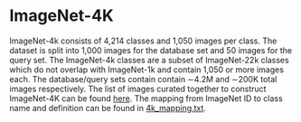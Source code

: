 # ImageNet-4K
ImageNet-4k consists of 4,214 classes and 1,050 images per class. The dataset is split into 1,000 images for the database set and 50 images for the query set. The ImageNet-4k classes are a subset of ImageNet-22k classes which do not overlap with ImageNet-1k and contain 1,050 or more images each. The database/query sets contain contain ∼4.2M and ∼200K total images respectively. The list of images curated together to construct ImageNet-4K can be found [here](https://drive.google.com/drive/u/1/folders/1HFg0FzC5bJgG9h1EShhl1mBgsqpIEydT). The mapping from ImageNet ID to class name and definition can be found in [4k_mapping.txt](4k_mapping.txt).
